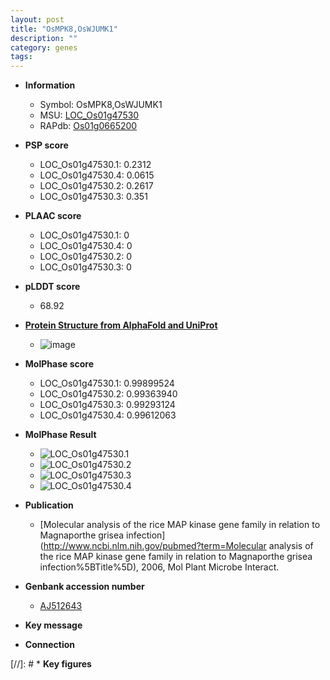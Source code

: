 ```yaml
---
layout: post
title: "OsMPK8,OsWJUMK1"
description: ""
category: genes
tags: 
---
```


* **Information**  
    + Symbol: OsMPK8,OsWJUMK1  
    + MSU: [LOC_Os01g47530](http://rice.plantbiology.msu.edu/cgi-bin/ORF_infopage.cgi?orf=LOC_Os01g47530)  
    + RAPdb: [Os01g0665200](http://rapdb.dna.affrc.go.jp/viewer/gbrowse_details/irgsp1?name=Os01g0665200)  

* **PSP score**  
    + LOC_Os01g47530.1: 0.2312 
    + LOC_Os01g47530.4: 0.0615 
    + LOC_Os01g47530.2: 0.2617 
    + LOC_Os01g47530.3: 0.351 

* **PLAAC score**  
    + LOC_Os01g47530.1: 0 
    + LOC_Os01g47530.4: 0 
    + LOC_Os01g47530.2: 0 
    + LOC_Os01g47530.3: 0 

* **pLDDT score**
    + 68.92

* **[Protein Structure from AlphaFold and UniProt](https://www.uniprot.org/uniprotkb/Q5SN53/entry#structure)**
    + ![image](https://ricepsp.github.io/images/Q5/AF-Q5SN53-F1.png)

* **MolPhase score**
    + LOC_Os01g47530.1: 0.99899524
    + LOC_Os01g47530.2: 0.99363940
    + LOC_Os01g47530.3: 0.99293124
    + LOC_Os01g47530.4: 0.99612063

* **MolPhase Result**
    + ![LOC_Os01g47530.1](https://304243504.github.io/Pictures/LOC_Os01g/LOC_Os01g47530.1.png)
    + ![LOC_Os01g47530.2](https://304243504.github.io/Pictures/LOC_Os01g/LOC_Os01g47530.2.png)
    + ![LOC_Os01g47530.3](https://304243504.github.io/Pictures/LOC_Os01g/LOC_Os01g47530.3.png)
    + ![LOC_Os01g47530.4](https://304243504.github.io/Pictures/LOC_Os01g/LOC_Os01g47530.4.png)

* **Publication**  
    + [Molecular analysis of the rice MAP kinase gene family in relation to Magnaporthe grisea infection](http://www.ncbi.nlm.nih.gov/pubmed?term=Molecular analysis of the rice MAP kinase gene family in relation to Magnaporthe grisea infection%5BTitle%5D), 2006, Mol Plant Microbe Interact.

* **Genbank accession number**  
    + [AJ512643](http://www.ncbi.nlm.nih.gov/nuccore/AJ512643)

* **Key message**  

* **Connection**  

[//]: # * **Key figures**  


